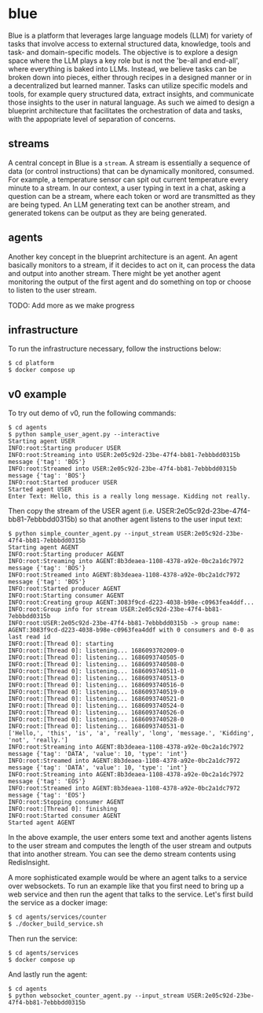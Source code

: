 # blue

Blue is a platform that leverages large language models (LLM) for variety of tasks that involve access to external structured data, knowledge, tools and task- and domain-specific models. The objective is to explore a design space where the LLM plays a key role but is not the 'be-all and end-all', where everything is baked into LLMs. Instead, we believe tasks can be broken down into pieces, either through recipes in a designed manner or in a decentralized but learned manner. Tasks can utilize specific models and tools, for example query structured data, extract insights, and communicate those insights to the user in natural language. As such we aimed to design a blueprint architecture that facilitates the orchestration of data and tasks, with the appopriate level of separation of concerns.

## streams
A central concept in Blue is a `stream`. A stream is essentially a sequence of data (or control instructions) that can be dynamically monitored, consumed. For example, a temperature sensor can spit out current temperature every minute to a stream. In our context, a user typing in text in a chat, asking a question can be a stream, where each token or word are transmitted as they are being typed. An LLM generating text can be another stream, and generated tokens can be output as they are being generated.

## agents
Another key concept in the blueprint architecture is an agent. An agent basically monitors to a stream, if it decides to act on it, can process the data and output into another stream. There might be yet another agent monitoring the output of the first agent and do something on top or choose to listen to the user stream. 

TODO: Add more as we make progress

## infrastructure
To run the infrastructure necessary, follow the instructions below:
```
$ cd platform
$ docker compose up
```

## v0 example
To try out demo of v0, run the following commands:
```
$ cd agents
$ python sample_user_agent.py --interactive
Starting agent USER
INFO:root:Starting producer USER
INFO:root:Streaming into USER:2e05c92d-23be-47f4-bb81-7ebbbdd0315b message {'tag': 'BOS'}
INFO:root:Streamed into USER:2e05c92d-23be-47f4-bb81-7ebbbdd0315b message {'tag': 'BOS'}
INFO:root:Started producer USER
Started agent USER
Enter Text: Hello, this is a really long message. Kidding not really.
```
Then copy the stream of the USER agent (i.e. USER:2e05c92d-23be-47f4-bb81-7ebbbdd0315b)  so that another agent listens to the user input text:
```
$ python simple_counter_agent.py --input_stream USER:2e05c92d-23be-47f4-bb81-7ebbbdd0315b
Starting agent AGENT
INFO:root:Starting producer AGENT
INFO:root:Streaming into AGENT:8b3deaea-1108-4378-a92e-0bc2a1dc7972 message {'tag': 'BOS'}
INFO:root:Streamed into AGENT:8b3deaea-1108-4378-a92e-0bc2a1dc7972 message {'tag': 'BOS'}
INFO:root:Started producer AGENT
INFO:root:Starting consumer AGENT
INFO:root:Creating group AGENT:3083f9cd-d223-4038-b98e-c0963fea4ddf...
INFO:root:Group info for stream USER:2e05c92d-23be-47f4-bb81-7ebbbdd0315b
INFO:root:USER:2e05c92d-23be-47f4-bb81-7ebbbdd0315b -> group name: AGENT:3083f9cd-d223-4038-b98e-c0963fea4ddf with 0 consumers and 0-0 as last read id
INFO:root:[Thread 0]: starting
INFO:root:[Thread 0]: listening... 1686093702009-0
INFO:root:[Thread 0]: listening... 1686093740505-0
INFO:root:[Thread 0]: listening... 1686093740508-0
INFO:root:[Thread 0]: listening... 1686093740511-0
INFO:root:[Thread 0]: listening... 1686093740513-0
INFO:root:[Thread 0]: listening... 1686093740516-0
INFO:root:[Thread 0]: listening... 1686093740519-0
INFO:root:[Thread 0]: listening... 1686093740521-0
INFO:root:[Thread 0]: listening... 1686093740524-0
INFO:root:[Thread 0]: listening... 1686093740526-0
INFO:root:[Thread 0]: listening... 1686093740528-0
INFO:root:[Thread 0]: listening... 1686093740531-0
['Hello,', 'this', 'is', 'a', 'really', 'long', 'message.', 'Kidding', 'not', 'really.']
INFO:root:Streaming into AGENT:8b3deaea-1108-4378-a92e-0bc2a1dc7972 message {'tag': 'DATA', 'value': 10, 'type': 'int'}
INFO:root:Streamed into AGENT:8b3deaea-1108-4378-a92e-0bc2a1dc7972 message {'tag': 'DATA', 'value': 10, 'type': 'int'}
INFO:root:Streaming into AGENT:8b3deaea-1108-4378-a92e-0bc2a1dc7972 message {'tag': 'EOS'}
INFO:root:Streamed into AGENT:8b3deaea-1108-4378-a92e-0bc2a1dc7972 message {'tag': 'EOS'}
INFO:root:Stopping consumer AGENT
INFO:root:[Thread 0]: finishing
INFO:root:Started consumer AGENT
Started agent AGENT

```
In the above example, the user enters some text and another agents listens to the user stream and computes the length of the user stream and outputs that into another stream. You can see the demo stream contents using RedisInsight.

A more sophisticated example would be where an agent talks to a service over websockets. To run an example like that you first need to bring up a web service and then run the agent that talks to the service. Let's first build the service as a docker image:

```
$ cd agents/services/counter
$ ./docker_build_service.sh
```

Then run the service:
```
$ cd agents/services
$ docker compose up
```

And lastly run the agent:
```
$ cd agents
$ python websocket_counter_agent.py --input_stream USER:2e05c92d-23be-47f4-bb81-7ebbbdd0315b
```

